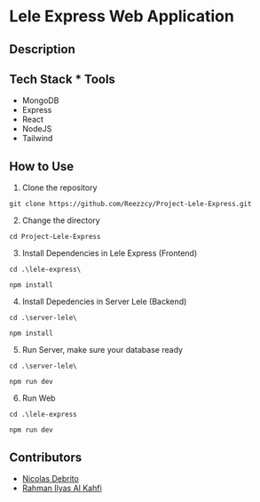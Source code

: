 # Lele Express Web Application

## Description

## Tech Stack * Tools
- MongoDB
- Express
- React
- NodeJS
- Tailwind

## How to Use
1. Clone the repository

```
git clone https://github.com/Reezzcy/Project-Lele-Express.git
```

2. Change the directory
```
cd Project-Lele-Express
```

3. Install Dependencies in Lele Express (Frontend)
```
cd .\lele-express\
```
```
npm install
```

4. Install Depedencies in Server Lele (Backend)
```
cd .\server-lele\
```
```
npm install
```

5. Run Server, make sure your database ready
```
cd .\server-lele\
```
```
npm run dev
```

6. Run Web
```
cd .\lele-express
```
```
npm run dev
```

## Contributors
- [Nicolas Debrito](https://github.com/Reezzcy)
- [Rahman Ilyas Al Kahfi](https://github.com/Kahfii)
